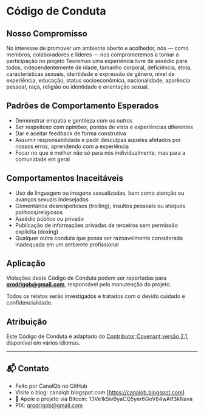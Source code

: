 # Código de Conduta

## Nosso Compromisso

No interesse de promover um ambiente aberto e acolhedor, nós — como membros, colaboradores e líderes — nos comprometemos a tornar a participação no projeto Teoremas uma experiência livre de assédio para todos, independentemente de idade, tamanho corporal, deficiência, etnia, características sexuais, identidade e expressão de gênero, nível de experiência, educação, status socioeconômico, nacionalidade, aparência pessoal, raça, religião ou identidade e orientação sexual.

## Padrões de Comportamento Esperados

- Demonstrar empatia e gentileza com os outros
- Ser respeitoso com opiniões, pontos de vista e experiências diferentes
- Dar e aceitar feedback de forma construtiva
- Assumir responsabilidade e pedir desculpas àqueles afetados por nossos erros, aprendendo com a experiência
- Focar no que é melhor não só para nós individualmente, mas para a comunidade em geral

## Comportamentos Inaceitáveis

- Uso de linguagem ou imagens sexualizadas, bem como atenção ou avanços sexuais indesejados
- Comentários desrespeitosos (trolling), insultos pessoais ou ataques políticos/religiosos
- Assédio público ou privado
- Publicação de informações privadas de terceiros sem permissão explícita (doxing)
- Qualquer outra conduta que possa ser razoavelmente considerada inadequada em um ambiente profissional

## Aplicação

Violações deste Código de Conduta podem ser reportadas para **qrodrigob@gmail.com**, responsável pela manutenção do projeto.

Todos os relatos serão investigados e tratados com o devido cuidado e confidencialidade.

## Atribuição

Este Código de Conduta é adaptado do [Contributor Covenant versão 2.1](https://www.contributor-covenant.org/version/2/1/code_of_conduct/), disponível em vários idiomas.

---
  
## 📬 Contato

* Feito por CanalQb no GitHub 
* Visite o blog: canalqb.blogspot.com [https://canalqb.blogspot.com]
* 💸 Apoie o projeto via Bitcoin: 13Ve1k5ivByaCQ5yer6GoV84wAtf3kNava
* PIX: qrodrigob@gmail.com
